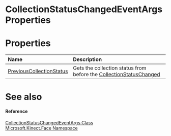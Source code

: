 CollectionStatusChangedEventArgs Properties  
===========================================  

<span id="publicpropertiesSection"></span>

Properties  
==========  

<table>
<colgroup>
<col width="30%" />
<col width="60%" />
</colgroup>
<thead>
<tr class="header">
<th align="left">Name</th>
<th align="left">Description</th>
</tr>
</thead>
<tbody>
<tr class="odd">
<td align="left"><a href="Properties/PreviousCollectionStatus.md">PreviousCollectionStatus</a></td>
<td align="left">Gets the collection status from before the <a href="../FaceModelBuilder_Class/Events/CollectionStatusChanged.md">CollectionStatusChanged</a></td>
</tr>
</tbody>
</table>

<span id="ID4EI"></span>

See also  
========  

<span id="ID4EK"></span>
#### Reference  

[CollectionStatusChangedEventArgs Class](../CollectionStatusChangedEve.md)  
 [Microsoft.Kinect.Face Namespace](../../Kinect.Face.md)  



<!--Please do not edit the data in the comment block below.-->
<!--
TOCTitle : CollectionStatusChangedEventArgs Properties
RLTitle : CollectionStatusChangedEventArgs Properties
KeywordK : CollectionStatusChangedEventArgs class, properties
KeywordA : Properties.T:Microsoft.Kinect.Face.CollectionStatusChangedEventArgs
AssetID : Properties.T:Microsoft.Kinect.Face.CollectionStatusChangedEventArgs
Locale : en-us
CommunityContent : 1
TargetOS : Windows
TopicType : kbSyntax
DocSet : K4Wv2
ProjType : K4Wv2Proj
Technology : Kinect for Windows
Product : Kinect for Windows SDK v2
productversion : 20
-->
